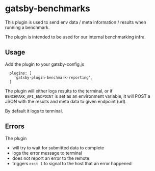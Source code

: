 # gatsby-benchmarks

This plugin is used to send env data / meta information / results when running a benchmark.

The plugin is intended to be used for our internal benchmarking infra.

## Usage

Add the plugin to your gatsby-config.js

```
  plugins: [
    'gatsby-plugin-benchmark-reporting',
  ]
```

The plugin will either logs results to the terminal, or if `BENCHMARK_API_ENDPOINT` is set as an environment variable, it will POST a JSON with the results and meta data to given endpoint (url).

By default it logs to terminal.

## Errors

The plugin

- will try to wait for submitted data to complete
- logs the error message to terminal
- does not report an error to the remote
- triggers `exit 1` to signal to the host that an error happened
